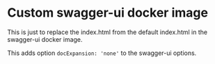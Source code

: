 # Custom swagger-ui docker image

This is just to replace the index.html from the default index.html in the swagger-ui docker image.

This adds option `docExpansion: 'none'` to the swagger-ui options.
